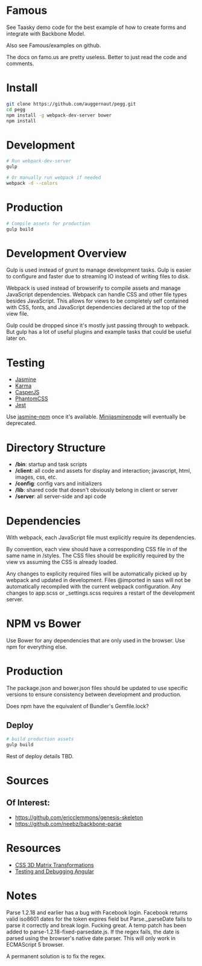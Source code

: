 # Famous

See Taasky demo code for the best example of how to create forms and integrate with Backbone Model.

Also see Famous/examples on github.

The docs on famo.us are pretty useless. Better to just read the code and comments.



# Install

```bash
git clone https://github.com/auggernaut/pegg.git
cd pegg
npm install -g webpack-dev-server bower
npm install
```

# Development

```bash
# Run webpack-dev-server
gulp

# Or manually run webpack if needed
webpack -d --colors
```

# Production

```bash
# Compile assets for production
gulp build
```


# Development Overview

Gulp is used instead of grunt to manage development tasks.
Gulp is easier to configure and faster due to streaming IO instead of writing files to disk.

Webpack is used instead of browserify to compile assets and manage JavaScript dependencies.
Webpack can handle CSS and other file types besides JavaScript. This allows for views to be
completely self contained with CSS, fonts, and JavaScript dependencies declared at the top
of the view file.

Gulp could be dropped since it's mostly just passing through to webpack. But gulp has a lot
of useful plugins and example tasks that could be useful later on.


# Testing

* [Jasmine](http://jasmine.github.io/)
* [Karma](http://karma-runner.github.io/0.12/index.html)
* [CasperJS](http://casperjs.org/)
* [PhantomCSS](https://github.com/Huddle/PhantomCSS)
* [Jest](http://facebook.github.io/jest/)

Use [jasmine-npm](https://github.com/pivotal/jasmine-npm) once it's available.
[Minijasminenode](https://github.com/juliemr/minijasminenode/issues/9) will eventually be deprecated.


# Directory Structure

* **/bin**: startup and task scripts
* **/client**: all code and assets for display and interaction; javascript, html, images, css, etc.
* **/config**: config vars and initializers
* **/lib**: shared code that doesn't obviously belong in client or server
* **/server**: all server-side and api code


# Dependencies

With webpack, each JavaScript file must explicitly require its dependencies.

By convention, each view should have a corresponding CSS file in of the same name in /styles.
The CSS files should be explicitly required by the view vs assuming the CSS is already loaded.

Any changes to explicity required files will be automatically picked up by webpack and updated
in development. Files @imported in sass will not be automatically recompiled with the current
webpack configuration. Any changes to app.scss or _settings.scss requires a restart of the
development server.


# NPM vs Bower

Use Bower for any dependencies that are only used in the browser. Use npm for everything else.



# Production

The package.json and bower.json files should be updated to use specific versions to ensure
consistency between development and production.

Does npm have the equivalent of Bundler's Gemfile.lock?

## Deploy

```bash
# build production assets
gulp build
```

Rest of deploy details TBD.


# Sources

## Of Interest:

* https://github.com/ericclemmons/genesis-skeleton
* https://github.com/neebz/backbone-parse


# Resources

* [CSS 3D Matrix Transformations](http://www.eleqtriq.com/2010/05/css-3d-matrix-transformations/)
* [Testing and Debugging Angular](http://www.yearofmoo.com/2013/09/advanced-testing-and-debugging-in-angularjs.html)

# Notes

Parse 1.2.18 and earlier has a bug with Facebook login. Facebook returns valid iso8601 dates for
the token expires field but Parse._parseDate fails to parse it correctly and break login. Fucking great.
A temp patch has been added to parse-1.2.18-fixed-parsedate.js. If the regex fails, the date is parsed
using the browser's native date parser. This will only work in ECMAScript 5 browser.

A permanent solution is to fix the regex.






